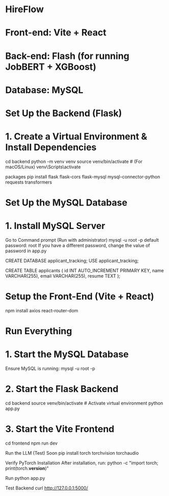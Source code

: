 # HireFlow
# Front-end: Vite + React
# Back-end: Flash (for running JobBERT + XGBoost)
# Database: MySQL

# Set Up the Backend (Flask)
# 1. Create a Virtual Environment & Install Dependencies
cd backend
python -m venv venv
source venv/bin/activate  # (For macOS/Linux)
venv\Scripts\activate   

packages 
pip install flask flask-cors flask-mysql mysql-connector-python requests transformers

# Set Up the MySQL Database
# 1. Install MySQL Server
Go to Command prompt (Run with administrator)
mysql -u root -p
default password: root
If you have a different password, change the value of password in app.py

CREATE DATABASE applicant_tracking;
USE applicant_tracking;

CREATE TABLE applicants (
    id INT AUTO_INCREMENT PRIMARY KEY,
    name VARCHAR(255),
    email VARCHAR(255),
    resume TEXT
);

# Setup the Front-End (Vite + React)
npm install axios react-router-dom

# Run Everything

# 1. Start the MySQL Database
Ensure MySQL is running:
mysql -u root -p

# 2. Start the Flask Backend
cd backend
source venv/bin/activate  # Activate virtual environment
python app.py

# 3. Start the Vite Frontend
cd frontend
npm run dev

Run the LLM (Test) Soon 
pip install torch torchvision torchaudio

Verify PyTorch Installation
After installation, run:
python -c "import torch; print(torch.__version__)"

Run
python app.py

Test Backend
curl http://127.0.0.1:5000/

